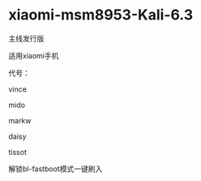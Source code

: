# xiaomi-msm8953-Kali-6.3

主线发行版

适用xiaomi手机

代号：

vince

mido

markw

daisy

tissot

解锁bl-fastboot模式一键刷入
